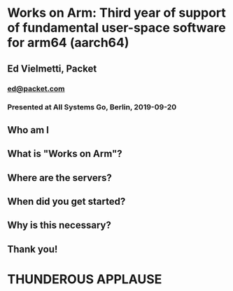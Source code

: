 # Works on Arm: Third year of support of fundamental user-space software for arm64 (aarch64)

## Ed Vielmetti, Packet 

### ed@packet.com

### Presented at All Systems Go, Berlin, 2019-09-20

## Who am I

## What is "Works on Arm"?

## Where are the servers?

## When did you get started?

## Why is this necessary?

## Thank you!

# THUNDEROUS APPLAUSE
